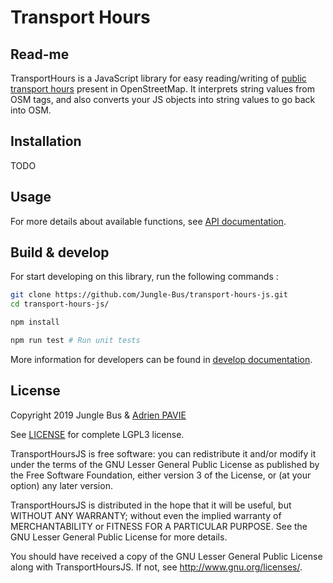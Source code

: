 # Transport Hours

## Read-me

TransportHours is a JavaScript library for easy reading/writing of [public transport hours](https://wiki.openstreetmap.org/wiki/Key:interval) present in OpenStreetMap. It interprets string values from OSM tags, and also converts your JS objects into string values to go back into OSM.


## Installation

TODO


## Usage

For more details about available functions, see [API documentation](API.md).


## Build & develop

For start developing on this library, run the following commands :

```bash
git clone https://github.com/Jungle-Bus/transport-hours-js.git
cd transport-hours-js/

npm install

npm run test # Run unit tests
```

More information for developers can be found in [develop documentation](DEVELOP.md).


## License

Copyright 2019 Jungle Bus & [Adrien PAVIE](https://pavie.info/)

See [LICENSE](LICENSE) for complete LGPL3 license.

TransportHoursJS is free software: you can redistribute it and/or modify
it under the terms of the GNU Lesser General Public License as published by
the Free Software Foundation, either version 3 of the License, or
(at your option) any later version.

TransportHoursJS is distributed in the hope that it will be useful,
but WITHOUT ANY WARRANTY; without even the implied warranty of
MERCHANTABILITY or FITNESS FOR A PARTICULAR PURPOSE.  See the
GNU Lesser General Public License for more details.

You should have received a copy of the GNU Lesser General Public License
along with TransportHoursJS. If not, see <http://www.gnu.org/licenses/>.

